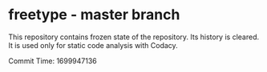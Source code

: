 # freetype - master branch

This repository contains frozen state of the repository.
Its history is cleared. It is used only for static code
analysis with Codacy.

Commit Time: 1699947136